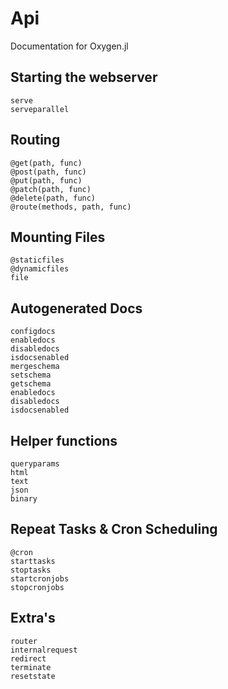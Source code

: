 # Api

Documentation for Oxygen.jl

## Starting the webserver
```@docs 
serve
serveparallel
```

## Routing 

```@docs
@get(path, func)
@post(path, func)
@put(path, func)
@patch(path, func)
@delete(path, func)
@route(methods, path, func)
```

## Mounting Files
```@docs
@staticfiles
@dynamicfiles
file
```

## Autogenerated Docs
```@docs
configdocs
enabledocs
disabledocs
isdocsenabled
mergeschema
setschema
getschema
enabledocs
disabledocs
isdocsenabled
```

## Helper functions 
```@docs 
queryparams
html
text
json
binary
```

## Repeat Tasks & Cron Scheduling
```@docs 
@cron
starttasks
stoptasks
startcronjobs
stopcronjobs
```

## Extra's
```@docs 
router
internalrequest
redirect
terminate
resetstate
```
